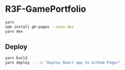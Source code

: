 # R3F-GamePortfolio

```bash
yarn
npm install gh-pages --save-dev
yarn dev
```

## Deploy
```bash
yarn build
yarn deploy -- -m "Deploy React app to GitHub Pages"
